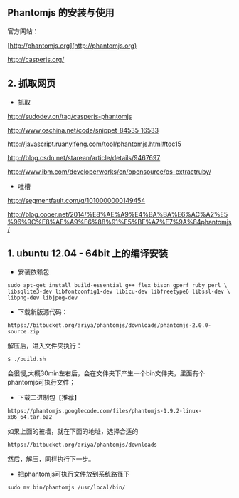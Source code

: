Phantomjs 的安装与使用
--------------------------------------------

官方网站：

[http://phantomjs.org](http://phantomjs.org)

http://casperjs.org/

## 2. 抓取网页

* 抓取

http://sudodev.cn/tag/casperjs-phantomjs

http://www.oschina.net/code/snippet_84535_16533

http://javascript.ruanyifeng.com/tool/phantomjs.html#toc15

http://blog.csdn.net/starean/article/details/9467697

http://www.ibm.com/developerworks/cn/opensource/os-extractruby/ 

* 吐槽

http://segmentfault.com/q/1010000000149454

http://blog.cooer.net/2014/%E8%AE%A9%E4%BA%BA%E6%AC%A2%E5%96%9C%E8%AE%A9%E6%88%91%E5%BF%A7%E7%9A%84phantomjs/

## 1. ubuntu 12.04 - 64bit 上的编译安装

* 安装依赖包

```
sudo apt-get install build-essential g++ flex bison gperf ruby perl \
libsqlite3-dev libfontconfig1-dev libicu-dev libfreetype6 libssl-dev \
libpng-dev libjpeg-dev
```

* 下载新版源代码：
    
```
https://bitbucket.org/ariya/phantomjs/downloads/phantomjs-2.0.0-source.zip
```

解压后，进入文件夹执行：   
  
```
$ ./build.sh
```            
  
会很慢,大概30min左右后，会在文件夹下产生一个bin文件夹，里面有个phantomjs可执行文件；

* 下载二进制包【推荐】

```
https://phantomjs.googlecode.com/files/phantomjs-1.9.2-linux-x86_64.tar.bz2  
```

如果上面的被墙，就在下面的地址，选择合适的

```
https://bitbucket.org/ariya/phantomjs/downloads 
```

然后，解压，同样执行下一步。

* 把phantomjs可执行文件放到系统路径下

```
sudo mv bin/phantomjs /usr/local/bin/
```